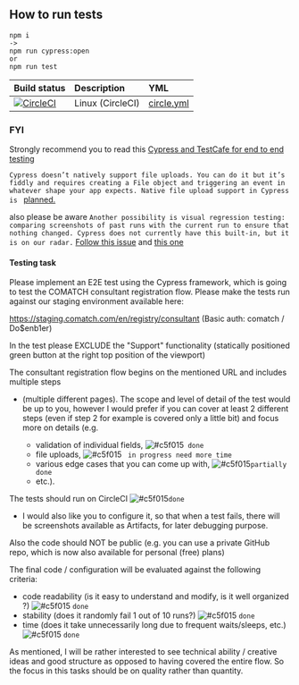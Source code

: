 
## How to run tests

```
npm i
->
npm run cypress:open
or
npm run test
```

Build status | Description | YML
:--- | :--- | :---
[![CircleCI](https://circleci.com/gh/Ebazhanov/cypresss.svg?style=svg)](https://circleci.com/gh/Ebazhanov/cypresss) | Linux (CircleCI) | [circle.yml](circle.yml)


### FYI 
Strongly recommend you to read this [Cypress and TestCafe for end to end testing](https://medium.com/yld-engineering-blog/evaluating-cypress-and-testcafe-for-end-to-end-testing-fcd0303d2103) 

```Cypress doesn’t natively support file uploads. You can do it but it’s fiddly and requires creating a File object and triggering an event in whatever shape your app expects. Native file upload support in Cypress is ``` [planned.](https://github.com/cypress-io/cypress/issues/311)

also please be aware
```Another possibility is visual regression testing: comparing screenshots of past runs with the current run to ensure that nothing changed. Cypress does not currently have this built-in, but it is on our radar.``` [Follow this issue](https://github.com/cypress-io/cypress/issues/495) and [this one](https://github.com/cypress-io/cypress/issues/170)




#### Testing task

Please implement an E2E test using the Cypress framework, which is going to test the COMATCH consultant registration flow. Please make the tests run against our staging environment available here:

https://staging.comatch.com/en/registry/consultant
(Basic auth: comatch / Do$enb1er)

In the test please EXCLUDE the "Support" functionality (statically positioned green button at the right top position of the viewport)

The consultant registration flow begins on the mentioned URL and includes multiple steps 
- (multiple different pages). 
The scope and level of detail of the test would be up to you, 
however I would prefer if you can cover at least 2 different steps 
(even if step 2 for example is covered only a little bit) 
and focus more on details (e.g. 

	- validation of individual fields, ![#c5f015](https://placehold.it/15/c5f015/000000?text=+)``` done```
	- file uploads, ![#c5f015](https://placehold.it/15/c5f015/000000?text=+) ``` in progress need more time```
	- various edge cases that you can come up with, ![#c5f015](https://placehold.it/15/c5f015/000000?text=+)```partially done```
	- etc.). 

The tests should run on CircleCI ![#c5f015](https://placehold.it/15/c5f015/000000?text=+)```done```

- I would also like you to configure it, so that when a test fails, there will be screenshots available as Artifacts, for later debugging purpose.

Also the code should NOT be public (e.g. you can use a private GitHub repo, which is now also available for personal (free) plans)

The final code / configuration will be evaluated against the following criteria:
- code readability (is it easy to understand and modify, is it well organized ?) ![#c5f015](https://placehold.it/15/c5f015/000000?text=+) ```done```
- stability (does it randomly fail 1 out of 10 runs?) ![#c5f015](https://placehold.it/15/c5f015/000000?text=+) ```done```
- time (does it take unnecessarily long due to frequent waits/sleeps, etc.) ![#c5f015](https://placehold.it/15/c5f015/000000?text=+) ```done```

As mentioned, I will be rather interested to see technical ability / creative ideas and good structure as opposed to having covered the entire flow. So the focus in this tasks should be on quality rather than quantity. 

